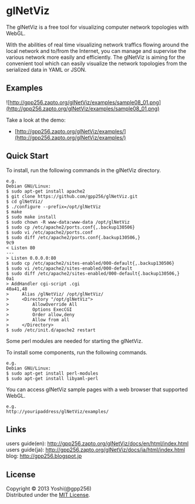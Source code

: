 glNetViz
========

The glNetViz is a free tool for visualizing computer network topologies with WebGL.

With the abilities of real time visualizing network traffics flowing around the local network and to/from the Internet, you can manage and supervise the various network more easily and efficiently. The glNetViz is aiming for the convenient tool which can easily visualize the network topologies from the serialized data in YAML or JSON.

Examples
---------
![http://gpp256.zapto.org/glNetViz/examples/sample08_01.png](http://gpp256.zapto.org/glNetViz/examples/sample08_01.png)

Take a look at the demo:

* [http://gpp256.zapto.org/glNetViz/examples/](http://gpp256.zapto.org/glNetViz/examples/)

Quick Start
------------

To install, run the following commands in the glNetViz directory.

    e.g.  
    Debian GNU/Linux:
    $ sudo apt-get install apache2
    $ git clone https://github.com/gpp256/glNetViz.git
    $ cd glNetViz/
    $ ./configure --prefix=/opt/glNetViz
    $ make 
    $ sudo make install
    $ sudo chown -R www-data:www-data /opt/glNetViz
    $ sudo cp /etc/apache2/ports.conf{,.backup130506}
    $ sudo vi /etc/apache2/ports.conf
    $ sudo diff /etc/apache2/ports.conf{.backup130506,}
    9c9
    < Listen 80
    ---
    > Listen 0.0.0.0:80
    $ sudo cp /etc/apache2/sites-enabled/000-default{,.backup130506}
    $ sudo vi /etc/apache2/sites-enabled/000-default
    $ sudo diff /etc/apache2/sites-enabled/000-default{.backup130506,}
    0a1
    > AddHandler cgi-script .cgi
    40a41,48
    >     Alias /glNetViz/ /opt/glNetViz/
    >     <Directory "/opt/glNetViz">
    >         AllowOverride All
    >         Options ExecCGI
    >         Order allow,deny
    >         Allow from all
    >     </Directory>
    $ sudo /etc/init.d/apache2 restart

Some perl modules are needed for starting the glNetViz. 

To install some components, run the following commands.

    e.g.
    Debian GNU/Linux:
    $ sudo apt-get install perl-modules
    $ sudo apt-get install libyaml-perl

You can access glNetViz sample pages with a web browser that supported WebGL.

    e.g.
    http://youripaddress/glNetViz/examples/


Links
--------

users guide(en): http://gpp256.zapto.org/glNetViz/docs/en/html/index.html  
users guide(ja): http://gpp256.zapto.org/glNetViz/docs/ja/html/index.html  
blog: http://gpp256.blogspot.jp  

License
----------
Copyright &copy; 2013 Yoshi(@gpp256)  
Distributed under the [MIT License][mit].  

[MIT]: http://www.opensource.org/licenses/mit-license.php
